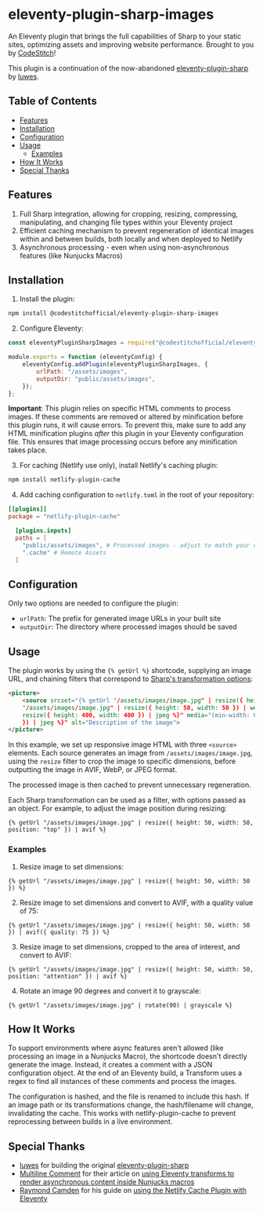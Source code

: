 # eleventy-plugin-sharp-images

An Eleventy plugin that brings the full capabilities of Sharp to your static sites, optimizing assets and improving website performance. Brought to you by [CodeStitch](https://codestitch.app)!

This plugin is a continuation of the now-abandoned [eleventy-plugin-sharp](https://github.com/luwes/eleventy-plugin-sharp) by [luwes](https://github.com/luwes/).

## Table of Contents

-   [Features](#features)
-   [Installation](#installation)
-   [Configuration](#configuration)
-   [Usage](#usage)
    -   [Examples](#examples)
-   [How It Works](#how-it-works)
-   [Special Thanks](#special-thanks)

<a href="#features"></a>

## Features

1. Full Sharp integration, allowing for cropping, resizing, compressing, manipulating, and changing file types within your Eleventy project
2. Efficient caching mechanism to prevent regeneration of identical images within and between builds, both locally and when deployed to Netlify
3. Asynchronous processing - even when using non-asynchronous features (like Nunjucks Macros)

<a href="#installation"></a>

## Installation

1. Install the plugin:

```bash
npm install @codestitchofficial/eleventy-plugin-sharp-images
```

2. Configure Eleventy:

```javascript
const eleventyPluginSharpImages = require("@codestitchofficial/eleventy-plugin-sharp-images");

module.exports = function (eleventyConfig) {
    eleventyConfig.addPlugin(eleventyPluginSharpImages, {
        urlPath: "/assets/images",
        outputDir: "public/assets/images",
    });
};
```

**Important**: This plugin relies on specific HTML comments to process images. If these comments are removed or altered by minification before this plugin runs, it will cause errors. To prevent this, make sure to add any HTML minification plugins _after_ this plugin in your Eleventy configuration file. This ensures that image processing occurs before any minification takes place.

3. For caching (Netlify use only), install Netlify's caching plugin:

```bash
npm install netlify-plugin-cache
```

4. Add caching configuration to `netlify.toml` in the root of your repository:

```toml
[[plugins]]
package = "netlify-plugin-cache"

  [plugins.inputs]
  paths = [
    "public/assets/images", # Processed images - adjust to match your outputDir
    ".cache" # Remote Assets
  ]
```

<a href="#configuration"></a>

## Configuration

Only two options are needed to configure the plugin:

-   `urlPath`: The prefix for generated image URLs in your built site
-   `outputDir`: The directory where processed images should be saved

<a href="#usage"></a>

## Usage

The plugin works by using the `{% getUrl %}` shortcode, supplying an image URL, and chaining filters that correspond to [Sharp's transformation options](https://sharp.pixelplumbing.com/api-output):

```html
<picture>
    <source srcset="{% getUrl "/assets/images/image.jpg" | resize({ height: 50, width: 50 }) | avif %}" media="(max-width: 600px)" type="image/avif"> <source srcset="{% getUrl
    "/assets/images/image.jpg" | resize({ height: 50, width: 50 }) | webp %}" media="(max-width: 600px)" type="image/webp"> <source srcset="{% getUrl "/assets/images/image.jpg" |
    resize({ height: 400, width: 400 }) | jpeg %}" media="(min-width: 601px)" type="image/jpeg"> <img src="{% getUrl "/assets/images/image.jpg" | resize({ height: 400, width: 400
    }) | jpeg %}" alt="Description of the image">
</picture>
```

In this example, we set up responsive image HTML with three `<source>` elements. Each source generates an image from `/assets/images/image.jpg`, using the `resize` filter to crop the image to specific dimensions, before outputting the image in AVIF, WebP, or JPEG format.

The processed image is then cached to prevent unnecessary regeneration.

Each Sharp transformation can be used as a filter, with options passed as an object. For example, to adjust the image position during resizing:

```nunjucks
{% getUrl "/assets/images/image.jpg" | resize({ height: 50, width: 50, position: "top" }) | avif %}
```

<a href="#examples"></a>

### Examples

1. Resize image to set dimensions:

```nunjucks
{% getUrl "/assets/images/image.jpg" | resize({ height: 50, width: 50 }) %}
```

2. Resize image to set dimensions and convert to AVIF, with a quality value of 75:

```nunjucks
{% getUrl "/assets/images/image.jpg" | resize({ height: 50, width: 50 }) | avif({ quality: 75 }) %}
```

3. Resize image to set dimensions, cropped to the area of interest, and convert to AVIF:

```nunjucks
{% getUrl "/assets/images/image.jpg" | resize({ height: 50, width: 50, position: "attention" }) | avif %}
```

4. Rotate an image 90 degrees and convert it to grayscale:

```nunjucks
{% getUrl "/assets/images/image.jpg" | rotate(90) | grayscale %}
```

<a href="#how-it-works"></a>

## How It Works

To support environments where async features aren't allowed (like processing an image in a Nunjucks Macro), the shortcode doesn't directly generate the image. Instead, it creates a comment with a JSON configuration object. At the end of an Eleventy build, a Transform uses a regex to find all instances of these comments and process the images.

The configuration is hashed, and the file is renamed to include this hash. If an image path or its transformations change, the hash/filename will change, invalidating the cache. This works with netlify-plugin-cache to prevent reprocessing between builds in a live environment.

<a href="#special-thanks"></a>

## Special Thanks

-   [luwes](https://github.com/luwes/) for building the original [eleventy-plugin-sharp](https://github.com/luwes/eleventy-plugin-sharp)
-   [Multiline Comment](https://multiline.co/) for their article on [using Eleventy transforms to render asynchronous content inside Nunjucks macros](https://multiline.co/mment/2022/08/eleventy-transforms-nunjucks-macros/)
-   [Raymond Camden](https://www.raymondcamden.com/) for his guide on [using the Netlify Cache Plugin with Eleventy](https://www.raymondcamden.com/2022/06/26/testing-the-netlify-cache-plugin-with-eleventy)

